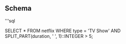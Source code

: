 ## Schema

'''sql 

SELECT * 
FROM netflix 
WHERE type = 'TV Show'
AND SPLIT_PART(duration, ' ', 1)::INTEGER > 5;

```